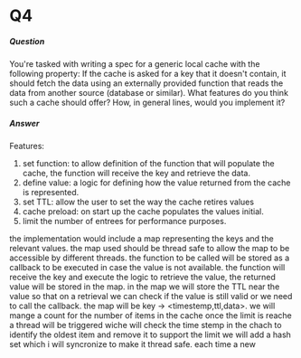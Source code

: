 # Q4

##### Question
You're tasked with writing a spec for a generic local cache with the following property: If the
cache is asked for a key that it doesn't contain, it should fetch the data using an externally
provided function that reads the data from another source (database or similar).
What features do you think such a cache should offer? How, in general lines, would you
implement it?

##### Answer

Features:
1. set function: to allow definition of the function that will populate the cache, the function will receive the key and retrieve the data.
2. define value: a logic for defining how the value returned from the cache is represented.
3. set TTL: allow the user to set the way the cache retires values
4. cache preload: on start up the cache populates the values initial.
5. limit the number of entrees for performance purposes.

the implementation would include a map representing the keys and the relevant values.
the map used should be thread safe to allow the map to be accessible by different threads.
the function to be called will be stored as a callback to be executed in case the value is not available.
the function will receive the key and execute the logic to retrieve the value, the returned value will be stored in the map.
in the map we will store the TTL near the value so that on a retrieval we can check if the value is still valid or we need to call the callback.
the map will be key -> <timestemp,ttl,data>.
we will mange a count for the number of items in the cache once the limit is reache a thread will be triggered wiche will check the 
time stemp in the chach to identify the oldest item and remove it
to support the limit we will add a hash set which i will syncronize to make it thread safe.
each time a new 


